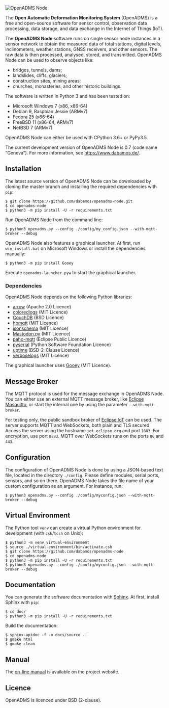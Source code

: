 ![OpenADMS Node](https://www.dabamos.de/github/openadms.png)

The **Open Automatic Deformation Monitoring System** (OpenADMS) is a free and
open-source software for sensor control, observation data processing, data
storage, and data exchange in the Internet of Things (IoT).

The **OpenADMS Node** software runs on single sensor node instances in a sensor
network to obtain the measured data of total stations, digital levels,
inclinometers, weather stations, GNSS receivers, and other sensors.  The raw
data is then processed, analysed, stored, and transmitted.  OpenADMS Node can be
used to observe objects like:

* bridges, tunnels, dams;
* landslides, cliffs, glaciers;
* construction sites, mining areas;
* churches, monasteries, and other historic buildings.

The software is written in Python 3 and has been tested on:

* Microsoft Windows 7 (x86, x86-64)
* Debian 9, Raspbian Jessie (ARMv7)
* Fedora 25 (x86-64)
* FreeBSD 11 (x86-64, ARMv7)
* NetBSD 7 (ARMv7)

OpenADMS Node can either be used with CPython 3.6+ or PyPy3.5.

The current development version of OpenADMS Node is 0.7 (code name “Geneva”).
For more information, see https://www.dabamos.de/.

## Installation
The latest source version of OpenADMS Node can be downloaded by cloning the
master branch and installing the required dependencies with `pip`:
```
$ git clone https://github.com/dabamos/openadms-node.git
$ cd openadms-node
$ python3 -m pip install -U -r requirements.txt
```
Run OpenADMS Node from the command line:
```
$ python3 openadms.py --config ./config/my_config.json --with-mqtt-broker --debug
```
OpenADMS Node also features a graphical launcher. At first, run
`win_install.bat` on Microsoft Windows or install the dependencies manually:
```
$ python3 -m pip install Gooey
```
Execute `openadms-launcher.pyw` to start the graphical launcher.

### Dependencies
OpenADMS Node depends on the following Python libraries:

* [arrow](https://pypi.python.org/pypi/arrow) (Apache 2.0 Licence)
* [coloredlogs](https://pypi.python.org/pypi/coloredlogs) (MIT Licence)
* [CouchDB](https://pypi.python.org/pypi/CouchDB) (BSD Licence)
* [hbmqtt](https://pypi.python.org/pypi/hbmqtt) (MIT Licence)
* [jsonschema](https://pypi.python.org/pypi/jsonschema) (MIT Licence)
* [Mastodon.py](https://pypi.python.org/pypi/Mastodon.py) (MIT Licence)
* [paho-mqtt](https://pypi.python.org/pypi/paho-mqtt) (Eclipse Public Licence)
* [pyserial](https://pypi.python.org/pypi/pyserial) (Python Software Foundation Licence)
* [uptime](https://pypi.python.org/pypi/uptime) (BSD-2-Clause Licence)
* [verboselogs](https://pypi.python.org/pypi/verboselogs) (MIT Licence)

The graphical launcher uses [Gooey](https://pypi.python.org/pypi/Gooey) (MIT
Licence).

## Message Broker
The MQTT protocol is used for the message exchange in OpenADMS Node. You can
either use an external MQTT message broker, like
[Eclipse Mosquitto](https://mosquitto.org/), or start the internal one by using
the parameter `--with-mqtt-broker`.

For testing only, the public sandbox broker of
[Eclipse IoT](https://iot.eclipse.org/getting-started) can be used. The server
supports MQTT and WebSockets, both plain and TLS secured. Access the server
using the hostname `iot.eclipse.org` and port `1883`. For encryption, use port
`8883`. MQTT over WebSockets runs on the ports `80` and `443`.

## Configuration
The configuration of OpenADMS Node is done by using a JSON-based text file,
located in the directory `./config`. Please define modules, serial ports,
sensors, and so on there. OpenADMS Node takes the file name of your custom
configuration as an argument. For instance, run:
```
$ python3 openadms.py --config ./config/myconfig.json --with-mqtt-broker --debug
```

## Virtual Environment
The Python tool `venv` can create a virtual Python environment for development
(with `csh`/`tcsh` on Unix):
```
$ python3 -m venv virtual-environment
$ source ./virtual-environment/bin/activate.csh
$ git clone https://github.com/dabamos/openadms-node
$ cd openadms-node
$ python3 -m pip install -U -r requirements.txt
$ python3 openadms.py --config ./config/myconfig.json --with-mqtt-broker --debug
```

## Documentation
You can generate the software documentation with
[Sphinx](http://www.sphinx-doc.org/). At first, install Sphinx with `pip`:
```
$ cd doc/
$ python3 -m pip install -U -r requirements.txt
```

Build the documentation:
```
$ sphinx-apidoc -f -o docs/source ..
$ gmake html
$ gmake clean
```

## Manual
The [on-line manual](https://www.dabamos.de/manual/index.html) is available on
the project website.

## Licence
OpenADMS is licenced under BSD (2-clause).
